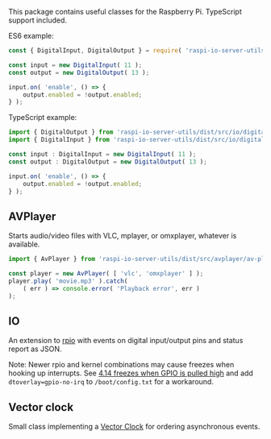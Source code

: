 This package contains useful classes for the Raspberry Pi.
TypeScript support included.

ES6 example:

```js
const { DigitalInput, DigitalOutput } = require( 'raspi-io-server-utils' );

const input = new DigitalInput( 11 );
const output = new DigitalOutput( 13 );

input.on( 'enable', () => {
    output.enabled = !output.enabled;
} );
```

TypeScript example:

```typescript
import { DigitalOutput } from 'raspi-io-server-utils/dist/src/io/digital-output';
import { DigitalInput } from 'raspi-io-server-utils/dist/src/io/digital-input';

const input : DigitalInput = new DigitalInput( 11 );
const output : DigitalOutput = new DigitalOutput( 13 );

input.on( 'enable', () => {
    output.enabled = !output.enabled;
} );
```

## AVPlayer

Starts audio/video files with VLC, mplayer, or omxplayer, whatever is available.

```typescript
import { AvPlayer } from 'raspi-io-server-utils/dist/src/avplayer/av-player';

const player = new AvPlayer( [ 'vlc', 'omxplayer' ] );
player.play( 'movie.mp3' ).catch(
    ( err ) => console.error( 'Playback error', err )
);
```


## IO

An extension to [rpio](https://www.npmjs.com/package/rpio) with events on digital input/output pins
and status report as JSON.

Note: Newer rpio and kernel combinations may cause freezes when hooking up interrupts.
See [4.14 freezes when GPIO is pulled high](https://github.com/raspberrypi/linux/issues/2550)
and add `dtoverlay=gpio-no-irq` to `/boot/config.txt` for a workaround.

## Vector clock

Small class implementing a [Vector Clock](https://en.wikipedia.org/wiki/Vector_clock) for ordering asynchronous events.
